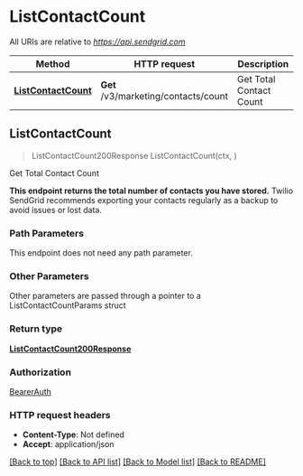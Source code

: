 # ListContactCount

All URIs are relative to *https://api.sendgrid.com*

Method | HTTP request | Description
------------- | ------------- | -------------
[**ListContactCount**](ListContactCount.md#ListContactCount) | **Get** /v3/marketing/contacts/count | Get Total Contact Count



## ListContactCount

> ListContactCount200Response ListContactCount(ctx, )

Get Total Contact Count

**This endpoint returns the total number of contacts you have stored.**   Twilio SendGrid recommends exporting your contacts regularly as a backup to avoid issues or lost data.

### Path Parameters

This endpoint does not need any path parameter.

### Other Parameters

Other parameters are passed through a pointer to a ListContactCountParams struct


### Return type

[**ListContactCount200Response**](ListContactCount200Response.md)

### Authorization

[BearerAuth](../README.md#BearerAuth)

### HTTP request headers

- **Content-Type**: Not defined
- **Accept**: application/json

[[Back to top]](#) [[Back to API list]](../README.md#documentation-for-api-endpoints)
[[Back to Model list]](../README.md#documentation-for-models)
[[Back to README]](../README.md)

